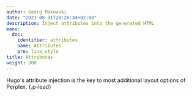 ```yaml
---
author: Georg Makowski
date: "2021-08-31T20:26:34+02:00"
description: Inject attributes into the generated HTML
menu:
  doc:
    identifier: attributes
    name: Attributes
    pre: line_style
title: Attributes
weight: 300
---
```


Hugo's attribute injection is the key to most additional layout options of Perplex.
{.p-lead} <!--more-->
